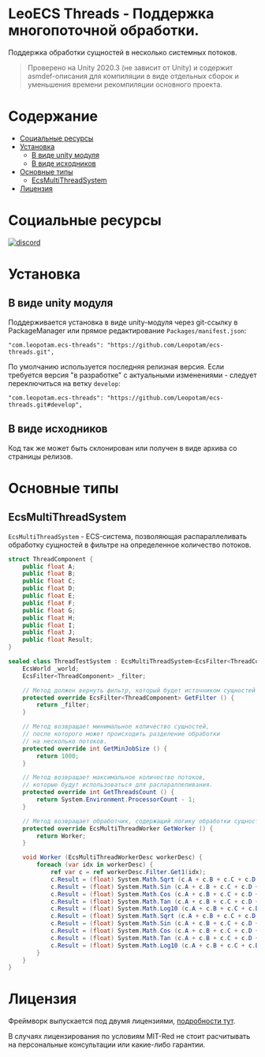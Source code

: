 # LeoECS Threads - Поддержка многопоточной обработки.
Поддержка обработки сущностей в несколько системных потоков.

> Проверено на Unity 2020.3 (не зависит от Unity) и содержит asmdef-описания для компиляции в виде отдельных сборок и уменьшения времени рекомпиляции основного проекта.

# Содержание
* [Социальные ресурсы](#Социальные-ресурсы)
* [Установка](#Установка)
    * [В виде unity модуля](#В-виде-unity-модуля)
    * [В виде исходников](#В-виде-исходников)
* [Основные типы](#Основные-типы)
    * [EcsMultiThreadSystem](#EcsMultiThreadSystem)
* [Лицензия](#Лицензия)

# Социальные ресурсы
[![discord](https://img.shields.io/discord/404358247621853185.svg?label=enter%20to%20discord%20server&style=for-the-badge&logo=discord)](https://discord.gg/5GZVde6)

# Установка

## В виде unity модуля
Поддерживается установка в виде unity-модуля через git-ссылку в PackageManager или прямое редактирование `Packages/manifest.json`:
```
"com.leopotam.ecs-threads": "https://github.com/Leopotam/ecs-threads.git",
```
По умолчанию используется последняя релизная версия. Если требуется версия "в разработке" с актуальными изменениями - следует переключиться на ветку `develop`:
```
"com.leopotam.ecs-threads": "https://github.com/Leopotam/ecs-threads.git#develop",
```

## В виде исходников
Код так же может быть склонирован или получен в виде архива со страницы релизов.

# Основные типы

## EcsMultiThreadSystem
`EcsMultiThreadSystem` - ECS-система, позволяющая распараллеливать обработку сущностей в фильтре на определенное количество потоков.
```c#
struct ThreadComponent {
    public float A;
    public float B;
    public float C;
    public float D;
    public float E;
    public float F;
    public float G;
    public float H;
    public float I;
    public float J;
    public float Result;
}

sealed class ThreadTestSystem : EcsMultiThreadSystem<EcsFilter<ThreadComponent>> {
    EcsWorld _world;
    EcsFilter<ThreadComponent> _filter;

    // Метод должен вернуть фильтр, который будет источником сущностей для обработки.
    protected override EcsFilter<ThreadComponent> GetFilter () {
        return _filter;
    }

    // Метод возвращает минимальное количество сущностей,
    // после которого может происходить разделение обработки
    // на несколько потоков.
    protected override int GetMinJobSize () {
        return 1000;
    }

    // Метод возвращает максимальное количество потоков,
    // которые будут использоваться для распараллеливания.
    protected override int GetThreadsCount () {
        return System.Environment.ProcessorCount - 1;
    }

    // Метод возвращает обработчик, содержащий логику обработки сущностей.
    protected override EcsMultiThreadWorker GetWorker () {
        return Worker;
    }

    void Worker (EcsMultiThreadWorkerDesc workerDesc) {
        foreach (var idx in workerDesc) {
            ref var c = ref workerDesc.Filter.Get1(idx);
            c.Result = (float) System.Math.Sqrt (c.A + c.B + c.C + c.D + c.E + c.F + c.G + c.H + c.I + c.J);
            c.Result = (float) System.Math.Sin (c.A + c.B + c.C + c.D + c.E + c.F + c.G + c.H + c.I + c.J);
            c.Result = (float) System.Math.Cos (c.A + c.B + c.C + c.D + c.E + c.F + c.G + c.H + c.I + c.J);
            c.Result = (float) System.Math.Tan (c.A + c.B + c.C + c.D + c.E + c.F + c.G + c.H + c.I + c.J);
            c.Result = (float) System.Math.Log10 (c.A + c.B + c.C + c.D + c.E + c.F + c.G + c.H + c.I + c.J);
            c.Result = (float) System.Math.Sqrt (c.A + c.B + c.C + c.D + c.E + c.F + c.G + c.H + c.I + c.J);
            c.Result = (float) System.Math.Sin (c.A + c.B + c.C + c.D + c.E + c.F + c.G + c.H + c.I + c.J);
            c.Result = (float) System.Math.Cos (c.A + c.B + c.C + c.D + c.E + c.F + c.G + c.H + c.I + c.J);
            c.Result = (float) System.Math.Tan (c.A + c.B + c.C + c.D + c.E + c.F + c.G + c.H + c.I + c.J);
            c.Result = (float) System.Math.Log10 (c.A + c.B + c.C + c.D + c.E + c.F + c.G + c.H + c.I + c.J);
        }
    }
}
```

# Лицензия
Фреймворк выпускается под двумя лицензиями, [подробности тут](./LICENSE.md).

В случаях лицензирования по условиям MIT-Red не стоит расчитывать на
персональные консультации или какие-либо гарантии.
